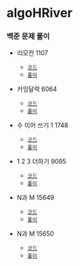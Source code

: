 # algoHRiver

### 백준 문제 풀이

- 리모컨 1107
    - [`코드`](algoHRiver%2FBaekjoon%2FBruteForce%2FRemote1107%2FP1107.java)
    - [`풀이`](algoHRiver%2FBaekjoon%2FBruteForce%2FRemote1107%2FREADME.md)

- 카잉달력 6064
  - [`코드`](algoHRiver%2FBaekjoon%2FBruteForce%2Fcalendar6064%2FP6064.java)
  - [`풀이`](algoHRiver%2FBaekjoon%2FBruteForce%2Fcalendar6064%2FREADME.md)
- 수 이어 쓰기 1 1748
  - [`코드`](algoHRiver%2FBaekjoon%2Fnumber1748%2FP1748.java)
  - [`풀이`](algoHRiver%2FBaekjoon%2FBruteForce%2Fnumber1748%2FREADME.md)

- 1 2 3 더하기 9095
  - [`코드`](algoHRiver%2FBaekjoon%2Fplus9095%2FP9095.java)
  - [`풀이`](algoHRiver%2FBaekjoon%2FBruteForce%2Fplus9095%2FREADME.md)
- N과 M 15649
  - [`코드`](algoHRiver%2FBaekjoon%2FNM15649%2FP15649.java)
  - [`풀이`](algoHRiver%2FBaekjoon%2FBruteForce%2FNM15649%2FREADME.md)
- N과 M 15650
  - [`코드`](algoHRiver%2FBaekjoon%2FNM15650%2FP15650.java)
  - [`풀이`](algoHRiver%2FBaekjoon%2FBruteForce%2FNM15650%2FREADME.md)
